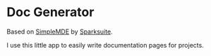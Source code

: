 # Doc Generator
Based on [SimpleMDE](https://github.com/sparksuite/simplemde-markdown-editor) by [Sparksuite](https://www.sparksuite.com/).

I use this little app to easily write documentation pages for projects.